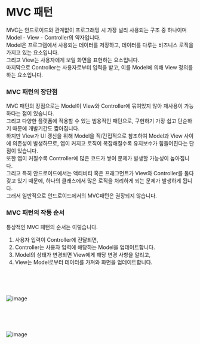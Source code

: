 # MVC 패턴
MVC는 안드로이드와 관계없이 프로그래밍 시 가장 널리 사용되는 구조 중 하나이며 Model - View - Controller의 약자입니다.<br>
Model은 프로그램에서 사용되는 데이터를 저장하고, 데이터를 다루는 비즈니스 로직을 가지고 있는 요소입니다.<br>
그리고 View는 사용자에게 보일 화면을 표현하는 요소입니다.<br>
마지막으로 Controller는 사용자로부터 입력을 받고, 이를 Model에 의해 View 정의를 하는 요소입니다.

### MVC 패턴의 장단점
MVC 패턴의 장점으로는 Model이 View와 Controller에 묶여있지 않아 재사용이 가능하다는 점이 있습니다.<br>
그리고 다양한 플랫폼에 적용할 수 있는 범용적인 패턴으로, 구현하기 가장 쉽고 단순하기 때문에 개발기간도 짧아집니다.<br>
하지만 View가 UI 갱신을 위해 Model을 직/간접적으로 참조하여 Model과 View 사이에 의존성이 발생하므로, 앱이 커지고 로직이 복잡해질수록 유지보수가 힘들어진다는 단점이 있습니다.<br>
또한 앱이 커질수록 Controller에 많은 코드가 쌓여 문제가 발생할 가능성이 높아집니다.<br>
그리고 특히 안드로이드에서는 액티비티 혹은 프래그먼트가 View와 Controller를 둘다 갖고 있기 때문에, 하나의 클래스에서 많은 로직을 처리하게 되는 문제가 발생하게 됩니다.<br>
그래서 일반적으로 안드로이드에서의 MVC패턴은 권장되지 않습니다.

### MVC 패턴의 작동 순서
통상적인 MVC 패턴의 순서는 이렇습니다.
1. 사용자 입력이 Controller에 전달되면,
2. Controller는 사용자 입력에 해당하는 Model을 업데이트합니다.
3. Model의 상태가 변경되면 View에게 해당 변경 사항을 알리고,
4. View는 Model로부터 데이터를 가져와 화면을 업데이트합니다.

<br>
<br>
<br>

![image](https://github.com/sdhong0609/tech-interview-study/assets/78577085/1033d43e-25c1-4049-af61-401fca7bb800)

<br>
<br>
<br>

![image](https://github.com/sdhong0609/tech-interview-study/assets/78577085/e1077a0e-9310-4cf4-87fd-48d9f60c7167)


